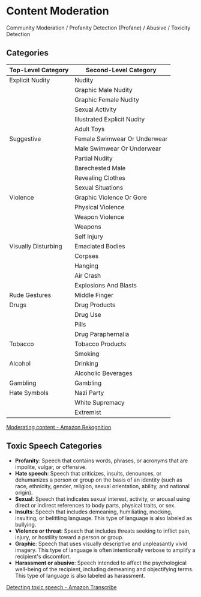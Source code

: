 # Content Moderation

Community Moderation / Profanity Detection (Profane) / Abusive / Toxicity Detection

## Categories

| **Top-Level Category** | **Second-Level Category**    |
|------------------------|------------------------------|
| Explicit Nudity        | Nudity                       |
|                       | Graphic Male Nudity          |
|                       | Graphic Female Nudity        |
|                       | Sexual Activity              |
|                       | Illustrated Explicit Nudity  |
|                       | Adult Toys                   |
| Suggestive             | Female Swimwear Or Underwear |
|                       | Male Swimwear Or Underwear   |
|                       | Partial Nudity               |
|                       | Barechested Male             |
|                       | Revealing Clothes            |
|                       | Sexual Situations            |
| Violence               | Graphic Violence Or Gore     |
|                       | Physical Violence            |
|                       | Weapon Violence              |
|                       | Weapons                      |
|                       | Self Injury                  |
| Visually Disturbing    | Emaciated Bodies             |
|                       | Corpses                      |
|                       | Hanging                      |
|                       | Air Crash                    |
|                       | Explosions And Blasts        |
| Rude Gestures          | Middle Finger                |
| Drugs                  | Drug Products                |
|                       | Drug Use                     |
|                       | Pills                        |
|                       | Drug Paraphernalia           |
| Tobacco                | Tobacco Products             |
|                       | Smoking                      |
| Alcohol                | Drinking                     |
|                       | Alcoholic Beverages          |
| Gambling               | Gambling                     |
| Hate Symbols           | Nazi Party                   |
|                       | White Supremacy              |
|                       | Extremist                    |

[Moderating content - Amazon Rekognition](https://docs.aws.amazon.com/rekognition/latest/dg/moderation.html)

## Toxic Speech Categories

- **Profanity**: Speech that contains words, phrases, or acronyms that are impolite, vulgar, or offensive.
- **Hate speech**: Speech that criticizes, insults, denounces, or dehumanizes a person or group on the basis of an identity (such as race, ethnicity, gender, religion, sexual orientation, ability, and national origin).
- **Sexual**: Speech that indicates sexual interest, activity, or arousal using direct or indirect references to body parts, physical traits, or sex.
- **Insults**: Speech that includes demeaning, humiliating, mocking, insulting, or belittling language. This type of language is also labeled as bullying.
- **Violence or threat**: Speech that includes threats seeking to inflict pain, injury, or hostility toward a person or group.
- **Graphic**: Speech that uses visually descriptive and unpleasantly vivid imagery. This type of language is often intentionally verbose to amplify a recipient's discomfort.
- **Harassment or abusive**: Speech intended to affect the psychological well-being of the recipient, including demeaning and objectifying terms. This type of language is also labeled as harassment.

[Detecting toxic speech - Amazon Transcribe](https://docs.aws.amazon.com/transcribe/latest/dg/toxicity.html)
